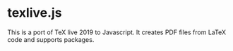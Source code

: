 texlive.js 
==========

This is a port of TeX live 2019 to Javascript. 
It creates PDF files from LaTeX code and supports packages.

